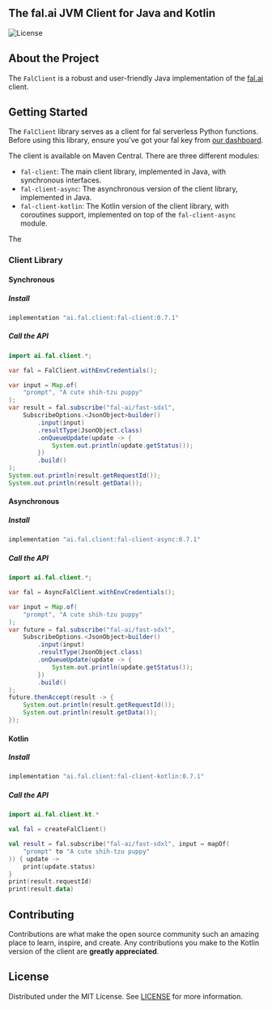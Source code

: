 ## The fal.ai JVM Client for Java and Kotlin

![License](https://img.shields.io/badge/license-MIT-blue)

## About the Project

The `FalClient` is a robust and user-friendly Java implementation of the [fal.ai](https://fal.ai) client.

## Getting Started

The `FalClient` library serves as a client for fal serverless Python functions. Before using this library, ensure you've got your fal key from [our dashboard](https://fal.ai/dashboard/keys).

The client is available on Maven Central. There are three different modules:

- `fal-client`: The main client library, implemented in Java, with synchronous interfaces.
- `fal-client-async`: The asynchronous version of the client library, implemented in Java.
- `fal-client-kotlin`: The Kotlin version of the client library, with coroutines support, implemented on top of the `fal-client-async` module.

The

### Client Library

#### Synchronous

##### Install

```groovy
implementation "ai.fal.client:fal-client:0.7.1"
```

##### Call the API

```java
import ai.fal.client.*;

var fal = FalClient.withEnvCredentials();

var input = Map.of(
    "prompt", "A cute shih-tzu puppy"
);
var result = fal.subscribe("fal-ai/fast-sdxl",
    SubscribeOptions.<JsonObject>builder()
        .input(input)
        .resultType(JsonObject.class)
        .onQueueUpdate(update -> {
            System.out.println(update.getStatus());
        })
        .build()
);
System.out.println(result.getRequestId());
System.out.println(result.getData());
```

#### Asynchronous

##### Install

```groovy
implementation "ai.fal.client:fal-client-async:0.7.1"
```

##### Call the API

```java
import ai.fal.client.*;

var fal = AsyncFalClient.withEnvCredentials();

var input = Map.of(
    "prompt", "A cute shih-tzu puppy"
);
var future = fal.subscribe("fal-ai/fast-sdxl",
    SubscribeOptions.<JsonObject>builder()
        .input(input)
        .resultType(JsonObject.class)
        .onQueueUpdate(update -> {
            System.out.println(update.getStatus());
        })
        .build()
);
future.thenAccept(result -> {
    System.out.println(result.getRequestId());
    System.out.println(result.getData());
});
```

#### Kotlin

##### Install

```groovy
implementation "ai.fal.client:fal-client-kotlin:0.7.1"
```

##### Call the API

```kotlin
import ai.fal.client.kt.*

val fal = createFalClient()

val result = fal.subscribe("fal-ai/fast-sdxl", input = mapOf(
    "prompt" to "A cute shih-tzu puppy"
)) { update ->
    print(update.status)
}
print(result.requestId)
print(result.data)
```

## Contributing

Contributions are what make the open source community such an amazing place to learn, inspire, and create. Any contributions you make to the Kotlin version of the client are **greatly appreciated**.

## License

Distributed under the MIT License. See [LICENSE](https://github.com/fal-ai/serverless-client-swift/blob/main/LICENSE) for more information.
